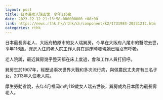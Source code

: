 ```yaml
---
layout: post
title: 日本最老人瑞去世　享年116歲
date: 2023-12-12 21:13:58.000000000 +08:00
link: https://news.rthk.hk/rthk/ch/component/k2/1731984-20231212.htm
categories: rthk
---
```


日本最長壽老人、大阪府柏原市的女人瑞巽房，今早在大阪府八尾市的醫院去世，享年116歲。巽房入住的老人院工作人員在巡床時發現她已經沒有呼吸。

老人院說，最近巽房幾乎整天都在床上度過，會和工作人員打招呼。

巽房生於1907年，經歷過兩次世界大戰和多次流行病，與做農民丈夫育有三名子女，2013年入住老人院。

厚生勞動省說，去年4月福岡市的119歲女人瑞去世後，巽房成為日本國內最長壽老人。
